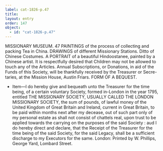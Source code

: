 ```yaml
---
label: cat-1826-p.47
title: 
layout: entry
order: 147
object:
  - id: "cat-1826-p.47"
---
```


MISSIONARY MUSEUM.
47
PAINTINGS of the process of collecting and packing
Tea in China.
DRAWINGS of different Missionary Stations.
Ditto of Chinese Costumes.
A PORTRAIT of a beautiful Hindoostanee, painted by a
Chinese artist.
It is respectfully desired that Children may not be allowed to
touch any of the Articles.
Annual Subscriptions, or Donations, in aid of the Funds of this
Society, will be thankfully received by the Treasurer or Secre-
taries, at the Mission House, Austin Friars.
FORM OF A BEQUEST.
* Item—I do hereby give and bequeath unto the Treasurer for the
time being, of a certain voluntary Society, formed in-London in the
year 1795, entitled THE MISSIONARY SOCIETY, USUALLY CALLED THE
LONDON MISSIONARY SOCIETY, the sum of
pounds, of lawful money of the United Kingdom of Great Britain and
Ireland, current in Great Britain, to be paid within
months
next after my decease, out of such part only of my personal estate as
shall not consist of chattels real, upon trust to be applied towards the
carrying on the purposes of the said Society : aud I do hereby direct
and declare, that the Receipt of the Treasurer for the time being of
the said Society, for the said Legacy, shall be a sufficient discharge to
my Executors for the same.
London: Printed by W. Phillips, George Yard, Lombard Street.